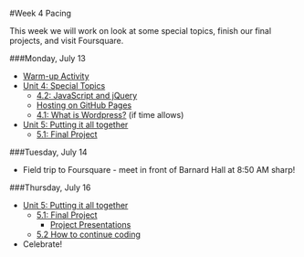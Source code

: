 #Week 4 Pacing

This week we will work on look at some special topics, finish our final projects, and visit Foursquare.


###Monday, July 13
- [Warm-up Activity](https://docs.google.com/presentation/d/1WSz8UBLOg_FuN_ET1hYWiYkHKDU-p8kbhVR3f77qHPQ/edit?usp=sharing)
- [Unit 4: Special Topics](https://github.com/fma2/pcp-intro-web-development/blob/master/units/4-specialtopics.md)
	- [4.2: JavaScript and jQuery](https://github.com/fma2/pcp-intro-web-development/blob/master/units/4-specialtopics.md#42-js)
	- [Hosting on GitHub Pages](https://github.com/fma2/pcp-intro-web-development/blob/master/units/4-specialtopics.md#45a-hosting-with-github-pages)
	- [4.1: What is Wordpress?](https://github.com/fma2/pcp-intro-web-development/blob/master/units/4-specialtopics.md#41-wordpress) (if time allows)
- [Unit 5: Putting it all together](https://github.com/fma2/pcp-intro-web-development/blob/master/units/5-finalproject.md)
	- [5.1: Final Project](https://github.com/fma2/pcp-intro-web-development/blob/master/units/5-finalproject.md)

###Tuesday, July 14

- Field trip to Foursquare - meet in front of Barnard Hall at 8:50 AM sharp!

###Thursday, July 16

- [Unit 5: Putting it all together](https://github.com/fma2/pcp-intro-web-development/blob/master/units/5-finalproject.md)
	- [5.1: Final Project](https://github.com/fma2/pcp-intro-web-development/blob/master/units/5-finalproject.md)
		- [Project Presentations](https://github.com/fma2/pcp-intro-web-development/blob/master/units/5-finalproject.md#step-6-present)
	- [5.2 How to continue coding](https://github.com/fma2/pcp-intro-web-development/blob/master/units/5-finalproject.md#51-how-to-continue-coding)
- Celebrate!
